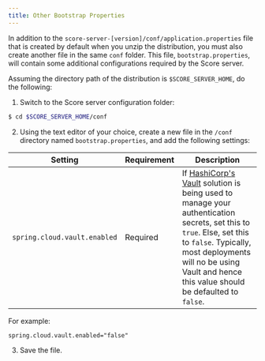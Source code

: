 ```yaml
---
title: Other Bootstrap Properties
---
```


In addition to the `score-server-[version]/conf/application.properties` file that is created by default when you unzip the distribution, you must also create another file in the same `conf` folder.  This file, `bootstrap.properties`, will contain some additional configurations required by the Score server.

Assuming the directory path of the distribution is `$SCORE_SERVER_HOME`, do the following:

1. Switch to the Score server configuration folder:

```bash
$ cd $SCORE_SERVER_HOME/conf
```

2. Using the text editor of your choice, create a new file in the `/conf` directory named `bootstrap.properties`, and add the following settings:

 Setting | Requirement | Description |
|---------|-------------|-------------|
| `spring.cloud.vault.enabled` | Required | If [HashiCorp's Vault](https://www.vaultproject.io/) solution is being used to manage your authentication secrets, set this to `true`.  Else, set this to `false`.  Typically, most deployments will no be using Vault and hence this value should be defaulted to `false`. |

For example:

```shell
spring.cloud.vault.enabled="false"
```

3. Save the file.